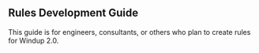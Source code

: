 ## Rules Development Guide

This guide is for engineers, consultants, or others who plan to create rules for Windup 2.0.
